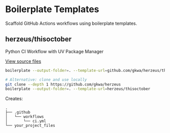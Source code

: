 # Boilerplate Templates

Scaffold GitHub Actions workflows using boilerplate templates.

## herzeus/thisoctober
Python CI Workflow with UV Package Manager

[View source files](https://github.com/gkwa/herzeus/tree/master/thisoctober)

```bash
boilerplate --output-folder=. --template-url=github.com/gkwa/herzeus/thisoctober 

# Alternative: clone and use locally
git clone --depth 1 https://github.com/gkwa/herzeus
boilerplate --output-folder=. --template-url=herzeus/thisoctober
```

Creates:
```
.
├── .github
│   └── workflows
│       └── ci.yml
└── your_project_files
```